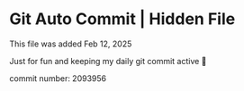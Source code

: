 # Git Auto Commit | Hidden File

This file was added Feb 12, 2025

Just for fun and keeping my daily git commit active 🤪

commit number: 2093956
